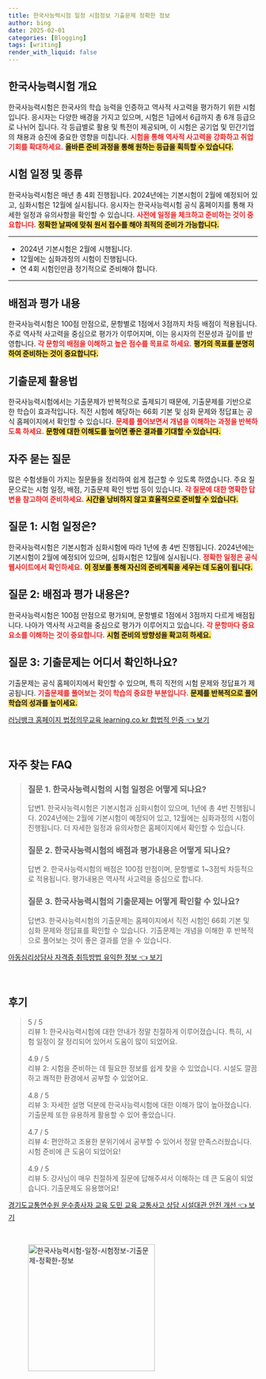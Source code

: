 ```yaml
---
title: 한국사능력시험 일정 시험정보 기출문제 정확한 정보
author: bing
date: 2025-02-01
categories: [Blogging]
tags: [writing]
render_with_liquid: false
---
```



<h2 id='한국사능력시험 개요'>한국사능력시험 개요</h2>

<p>한국사능력시험은 한국사의 학습 능력을 인증하고 역사적 사고력을 평가하기 위한 시험입니다. 응시자는 다양한 배경을 가지고 있으며, 시험은 1급에서 6급까지 총 6개 등급으로 나뉘어 집니다. 각 등급별로 활용 및 특전이 제공되며, 이 시험은 공기업 및 민간기업의 채용과 승진에 중요한 영향을 미칩니다. <b><span style="color: #ee2323;">시험을 통해 역사적 사고력을 강화하고 취업 기회를 확대하세요.</span></b> <b><span style="background-color: #ffe066;">올바른 준비 과정을 통해 원하는 등급을 획득할 수 있습니다.</span></b></p>

<h2 id='시험 일정 및 종류'>시험 일정 및 종류</h2>

<p>한국사능력시험은 매년 총 4회 진행됩니다. 2024년에는 기본시험이 2월에 예정되어 있고, 심화시험은 12월에 실시됩니다. 응시자는 한국사능력시험 공식 홈페이지를 통해 자세한 일정과 유의사항을 확인할 수 있습니다. <b><span style="color: #ee2323;">사전에 일정을 체크하고 준비하는 것이 중요합니다.</span></b> <b><span style="background-color: #ffe066;">정확한 날짜에 맞춰 원서 접수를 해야 최적의 준비가 가능합니다.</span></b></p>

<hr />

<ul>
    <li>2024년 기본시험은 2월에 시행됩니다.</li>
    <li>12월에는 심화과정의 시험이 진행됩니다.</li>
    <li>연 4회 시험인만큼 정기적으로 준비해야 합니다.</li>
</ul>

<hr />

<h2 id='배점과 평가 내용'>배점과 평가 내용</h2>

<p>한국사능력시험은 100점 만점으로, 문항별로 1점에서 3점까지 차등 배점이 적용됩니다. 주로 역사적 사고력을 중심으로 평가가 이루어지며, 이는 응시자의 전문성과 깊이를 반영합니다. <b><span style="color: #ee2323;">각 문항의 배점을 이해하고 높은 점수를 목표로 하세요.</span></b> <b><span style="background-color: #ffe066;">평가의 목표를 분명히 하여 준비하는 것이 중요합니다.</span></b></p>

<h2 id='기출문제 활용법'>기출문제 활용법</h2>

<p>한국사능력시험에서는 기출문제가 반복적으로 출제되기 때문에, 기출문제를 기반으로 한 학습이 효과적입니다. 직전 시험에 해당하는 66회 기본 및 심화 문제와 정답표는 공식 홈페이지에서 확인할 수 있습니다. <b><span style="color: #ee2323;">문제를 풀어보면서 개념을 이해하는 과정을 반복하도록 하세요.</span></b> <b><span style="background-color: #ffe066;">문항에 대한 이해도를 높이면 좋은 결과를 기대할 수 있습니다.</span></b></p>

<h2 id='자주 묻는 질문'>자주 묻는 질문</h2>

<p>많은 수험생들이 가지는 질문들을 정리하여 쉽게 접근할 수 있도록 하였습니다. 주요 질문으로는 시험 일정, 배점, 기출문제 확인 방법 등이 있습니다. <b><span style="color: #ee2323;">각 질문에 대한 명확한 답변을 참고하여 준비하세요.</span></b> <b><span style="background-color: #ffe066;">시간을 낭비하지 않고 효율적으로 준비할 수 있습니다.</span></b></p>

<h2 id='QNA 1'>질문 1: 시험 일정은?</h2>

<p>한국사능력시험은 기본시험과 심화시험에 따라 1년에 총 4번 진행됩니다. 2024년에는 기본시험이 2월에 예정되어 있으며, 심화시험은 12월에 실시됩니다. <b><span style="color: #ee2323;">정확한 일정은 공식 웹사이트에서 확인하세요.</span></b> <b><span style="background-color: #ffe066;">이 정보를 통해 자신의 준비계획을 세우는 데 도움이 됩니다.</span></b></p>

<h2 id='QNA 2'>질문 2: 배점과 평가 내용은?</h2>

<p>한국사능력시험은 100점 만점으로 평가되며, 문항별로 1점에서 3점까지 다르게 배점됩니다. 나아가 역사적 사고력을 중심으로 평가가 이루어지고 있습니다. <b><span style="color: #ee2323;">각 문항마다 중요 요소를 이해하는 것이 중요합니다.</span></b> <b><span style="background-color: #ffe066;">시험 준비의 방향성을 확고히 하세요.</span></b></p>

<h2 id='QNA 3'>질문 3: 기출문제는 어디서 확인하나요?</h2>

<p>기출문제는 공식 홈페이지에서 확인할 수 있으며, 특히 직전의 시험 문제와 정답표가 제공됩니다. <b><span style="color: #ee2323;">기출문제를 풀어보는 것이 학습의 중요한 부분입니다.</span></b> <b><span style="background-color: #ffe066;">문제를 반복적으로 풀어 학습의 성과를 높이세요.</span></b></p>


<p><a class="click-button" title="러닝뱅크 홈페이지 법정의무교육 learning.co.kr 합법적 인증" href="https://greenforu.github.io/posts/%EB%9F%AC%EB%8B%9D%EB%B1%85%ED%81%AC-%ED%99%88%ED%8E%98%EC%9D%B4%EC%A7%80-%EB%B2%95%EC%A0%95%EC%9D%98%EB%AC%B4%EA%B5%90%EC%9C%A1-learning.co.kr-%ED%95%A9%EB%B2%95%EC%A0%81-%EC%9D%B8%EC%A6%9D/" rel="dofollow">러닝뱅크 홈페이지 법정의무교육 learning.co.kr 합법적 인증 👈 보기</a></p><br>
<h2 id='자주_찾는_FAQ'>자주 찾는 FAQ</h2>
<div itemscope="" itemtype="https://schema.org/FAQPage"> 
<blockquote> 
<div itemscope="" itemprop="mainEntity" itemtype="https://schema.org/Question"> 
<h3 itemprop="name">질문 1. 한국사능력시험의 시험 일정은 어떻게 되나요?</h3> 
<div itemscope="" itemprop="acceptedAnswer" itemtype="https://schema.org/Answer"> 
<span itemprop="text"> 
<p>답변1. 한국사능력시험은 기본시험과 심화시험이 있으며, 1년에 총 4번 진행됩니다. 2024년에는 2월에 기본시험이 예정되어 있고, 12월에는 심화과정의 시험이 진행됩니다. 더 자세한 일정과 유의사항은 홈페이지에서 확인할 수 있습니다.</p> 
</span> 
</div> 
</div> 
<div itemscope="" itemprop="mainEntity" itemtype="https://schema.org/Question"> 
<h3 itemprop="name">질문 2. 한국사능력시험의 배점과 평가내용은 어떻게 되나요?</h3> 
<div itemscope="" itemprop="acceptedAnswer" itemtype="https://schema.org/Answer"> 
<span itemprop="text"> 
<p>답변 2. 한국사능력시험의 배점은 100점 만점이며, 문항별로 1~3점씩 차등적으로 적용됩니다. 평가내용은 역사적 사고력을 중심으로 합니다.</p> 
</span> 
</div> 
</div> 
<div itemscope="" itemprop="mainEntity" itemtype="https://schema.org/Question"> 
<h3 itemprop="name">질문 3. 한국사능력시험의 기출문제는 어떻게 확인할 수 있나요?</h3> 
<div itemscope="" itemprop="acceptedAnswer" itemtype="https://schema.org/Answer"> 
<span itemprop="text"> 
<p>답변3. 한국사능력시험의 기출문제는 홈페이지에서 직전 시험인 66회 기본 및 심화 문제와 정답표를 확인할 수 있습니다. 기출문제는 개념을 이해한 후 반복적으로 풀어보는 것이 좋은 결과를 얻을 수 있습니다.</p> 
</span> 
</div> 
</div> 
</blockquote> 
</div>
<p><a class="click-button" title="아동심리상담사 자격증 취득방법 유익한 정보" href="https://greenforu.github.io/posts/%EC%95%84%EB%8F%99%EC%8B%AC%EB%A6%AC%EC%83%81%EB%8B%B4%EC%82%AC-%EC%9E%90%EA%B2%A9%EC%A6%9D-%EC%B7%A8%EB%93%9D%EB%B0%A9%EB%B2%95-%EC%9C%A0%EC%9D%B5%ED%95%9C-%EC%A0%95%EB%B3%B4/" rel="dofollow">아동심리상담사 자격증 취득방법 유익한 정보 👈 보기</a></p><br>
<h2 id='후기'>후기</h2>
<div itemscope itemtype="https://schema.org/Product">
  <blockquote>
  <div itemprop="review" itemscope itemtype="https://schema.org/Review">
      <div itemprop="reviewRating" itemscope itemtype="https://schema.org/Rating"> <span itemprop="ratingValue">5</span> / <span itemprop="bestRating">5</span> </div>
      <span itemprop="reviewBody">리뷰 1: 한국사능력시험에 대한 안내가 정말 친절하게 이루어졌습니다. 특히, 시험 일정이 잘 정리되어 있어서 도움이 많이 되었어요.</span>
  </div>
  <br>
  <div itemprop="review" itemscope itemtype="https://schema.org/Review">
      <div itemprop="reviewRating" itemscope itemtype="https://schema.org/Rating"> <span itemprop="ratingValue">4.9</span> / <span itemprop="bestRating">5</span> </div>
      <span itemprop="reviewBody">리뷰 2: 시험을 준비하는 데 필요한 정보를 쉽게 찾을 수 있었습니다. 시설도 깔끔하고 쾌적한 환경에서 공부할 수 있었어요.</span>
  </div>
  <br>
  <div itemprop="review" itemscope itemtype="https://schema.org/Review">
      <div itemprop="reviewRating" itemscope itemtype="https://schema.org/Rating"> <span itemprop="ratingValue">4.8</span> / <span itemprop="bestRating">5</span> </div>
      <span itemprop="reviewBody">리뷰 3: 자세한 설명 덕분에 한국사능력시험에 대한 이해가 많이 높아졌습니다. 기출문제 또한 유용하게 활용할 수 있어 좋았습니다.</span>
  </div>
  <br>
  <div itemprop="review" itemscope itemtype="https://schema.org/Review">
      <div itemprop="reviewRating" itemscope itemtype="https://schema.org/Rating"> <span itemprop="ratingValue">4.7</span> / <span itemprop="bestRating">5</span> </div>
      <span itemprop="reviewBody">리뷰 4: 편안하고 조용한 분위기에서 공부할 수 있어서 정말 만족스러웠습니다. 시험 준비에 큰 도움이 되었어요!</span>
  </div>
  <br>
  <div itemprop="review" itemscope itemtype="https://schema.org/Review">
      <div itemprop="reviewRating" itemscope itemtype="https://schema.org/Rating"> <span itemprop="ratingValue">4.9</span> / <span itemprop="bestRating">5</span> </div>
      <span itemprop="reviewBody">리뷰 5: 강사님이 매우 친절하게 질문에 답해주셔서 이해하는 데 큰 도움이 되었습니다. 기출문제도 유용했어요!</span>
  </div>
  </blockquote>
</div>
<p><a class="click-button" title="경기도교통연수원 운수종사자 교육 도민 교육 교통사고 상담 시설대관 안전 개선" href="https://greenforu.github.io/posts/%EA%B2%BD%EA%B8%B0%EB%8F%84%EA%B5%90%ED%86%B5%EC%97%B0%EC%88%98%EC%9B%90-%EC%9A%B4%EC%88%98%EC%A2%85%EC%82%AC%EC%9E%90-%EA%B5%90%EC%9C%A1-%EB%8F%84%EB%AF%BC-%EA%B5%90%EC%9C%A1-%EA%B5%90%ED%86%B5%EC%82%AC%EA%B3%A0-%EC%83%81%EB%8B%B4-%EC%8B%9C%EC%84%A4%EB%8C%80%EA%B4%80-%EC%95%88%EC%A0%84-%EA%B0%9C%EC%84%A0/" rel="dofollow">경기도교통연수원 운수종사자 교육 도민 교육 교통사고 상담 시설대관 안전 개선 👈 보기</a></p><br>
<figure class="image"><img src="https://greenforu.github.io/assets/img/thumbnail/한국사능력시험-일정-시험정보-기출문제-정확한-정보.webp" alt="한국사능력시험-일정-시험정보-기출문제-정확한-정보" width="256" height="256"></figure>